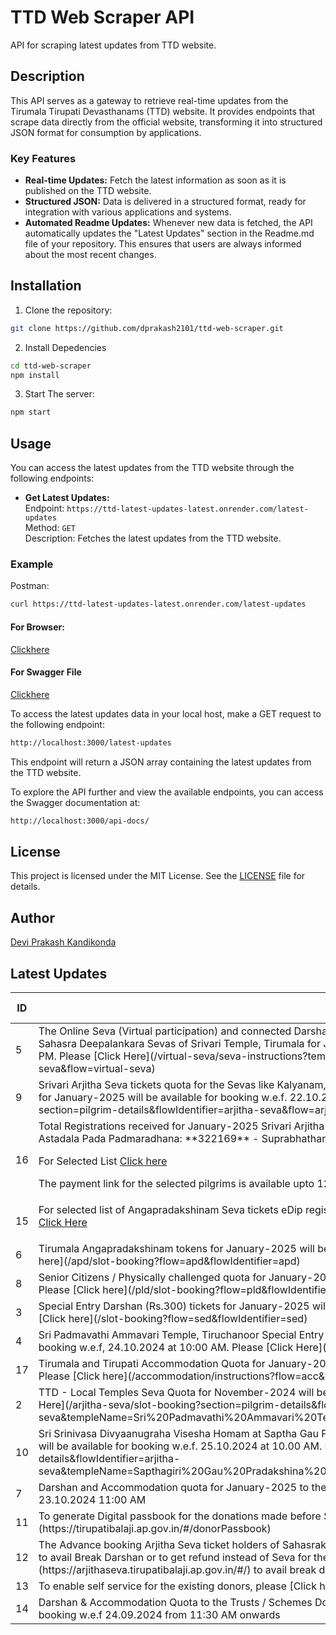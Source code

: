 # TTD Web Scraper API

API for scraping latest updates from TTD website.

## Description

This API serves as a gateway to retrieve real-time updates from the Tirumala Tirupati Devasthanams (TTD) website. It provides endpoints that scrape data directly from the official website, transforming it into structured JSON format for consumption by applications.

### Key Features

- **Real-time Updates:** Fetch the latest information as soon as it is published on the TTD website.
- **Structured JSON:** Data is delivered in a structured format, ready for integration with various applications and systems.
- **Automated Readme Updates:** Whenever new data is fetched, the API automatically updates the "Latest Updates" section in the Readme.md file of your repository. This ensures that users are always informed about the most recent changes.

## Installation

1. Clone the repository:

```bash
git clone https://github.com/dprakash2101/ttd-web-scraper.git
```

2. Install Depedencies

```bash
cd ttd-web-scraper
npm install
```

3. Start The server:

```bash
npm start
```



## Usage

You can access the latest updates from the TTD website through the following endpoints:

- **Get Latest Updates:**  
  Endpoint: `https://ttd-latest-updates-latest.onrender.com/latest-updates`  
  Method: `GET`  
  Description: Fetches the latest updates from the TTD website.

### Example
Postman:
```bash
curl https://ttd-latest-updates-latest.onrender.com/latest-updates
```
#### For Browser:
 [Clickhere](https://ttd-latest-updates-latest.onrender.com/latest-updates)

 #### For Swagger File
 [Clickhere](https://ttd-latest-updates-latest.onrender.com/api-docs/)


To access the latest updates data in your local host, make a GET request to the following endpoint:

```bash
http://localhost:3000/latest-updates
```
This endpoint will return a JSON array containing the latest updates from the TTD website.

To explore the API further and view the available endpoints, you can access the Swagger documentation at:

```bash
http://localhost:3000/api-docs/
```

## License

This project is licensed under the MIT License. See the [LICENSE](LICENSE) file for details.

## Author

[Devi Prakash Kandikonda](https://github.com/dprakash2101)

## Latest Updates
<table><thead><tr><th>ID</th><th>Data</th><th>CTA</th><th>Is Internal Redirection</th><th>Redirection Link</th></tr></thead><tbody><tr><td>5</td><td>The Online Seva (Virtual participation) and connected Darshan quota for Kalyanothsavam, Unjal Seva, Arjitha Brahmotsavam & Sahasra Deepalankara Sevas of Srivari Temple, Tirumala for January 2025 will be available for booking w.e.f. 22.10.2024 at 3:00 PM. Please [Click Here](/virtual-seva/seva-instructions?templeName=Srivari%20Temple&sevaName=All&flowIdentifier=virtual-seva&flow=virtual-seva)</td><td>Virtual Seva</td><td>true</td><td>N/A</td></tr><tr><td>9</td><td>Srivari Arjitha Seva tickets quota for the Sevas like Kalyanam, Unjal Seva, Arjitha Brahmotsavam, and Sahasra Deepalankara Seva for  January-2025 will be available for booking w.e.f. 22.10.2024 at 10:00 AM. Please [Click here](/arjitha-seva/slot-booking?section=pilgrim-details&flowIdentifier=arjitha-seva&flow=arjitha-seva)</td><td>Arjitha seva</td><td>true</td><td>N/A</td></tr><tr><td>16</td><td>Total Registrations received for January-2025 Srivari Arjitha Sevas:
- Thomalaseva: **336505**
- Archana: **331973**
- Astadala Pada Padmaradhana: **322169**
- Suprabhatham: **361738**

For Selected List [Click here](https://ttdevasthanams.ap.gov.in/misc/images/v4/2024_10_21_EDIP_SELECTIONS.pdf)


The payment link for the selected pilgrims is available upto 12:00 Noon of 23-10-2024. </td><td>Seva E-dip</td><td>false</td><td>N/A</td></tr><tr><td>15</td><td>For selected list of Angapradakshinam Seva tickets eDip registrations for Tirupati (Urban & Rural) and Tirumala Locals,
Please [Click Here](https://ttdevasthanams.ap.gov.in/misc/images/v4/Angapradakshinam_DIP_Results_17-10-2024.pdf)
 
</td><td>Angapradakshinam for locals</td><td>true</td><td>N/A</td></tr><tr><td>6</td><td>Tirumala Angapradakshinam tokens for January-2025 will be available for booking w.e.f. 23.10.2024 at 10:00 AM.
Please [Click here](/apd/slot-booking?flow=apd&flowIdentifier=apd)</td><td>Angapradakshinam</td><td>true</td><td>N/A</td></tr><tr><td>8</td><td>Senior Citizens / Physically challenged quota for January-2025 will be available for booking w.e.f. 23.10.2024 at 3:00 PM. Please [Click here](/pld/slot-booking?flow=pld&flowIdentifier=pld)</td><td>PLD</td><td>true</td><td>N/A</td></tr><tr><td>3</td><td>Special Entry Darshan (Rs.300) tickets for January-2025  will be available for booking w.e.f. 24.10.2024 at 10:00 AM.
Please [Click here](/slot-booking?flow=sed&flowIdentifier=sed)</td><td>Special Entry Darshan</td><td>true</td><td>N/A</td></tr><tr><td>4</td><td>Sri Padmavathi Ammavari Temple, Tiruchanoor Special Entry Darshan (Rs. 200/-) tickets for November-2024 will be available for booking w.e.f, 24.10.2024 at 10:00 AM. Please [Click Here](/spat/slot-booking?flow=spat&flowIdentifier=spat)</td><td>SED - Sri Pat</td><td>true</td><td>N/A</td></tr><tr><td>17</td><td>Tirumala and Tirupati Accommodation Quota for January-2025 will be available for booking w.e.f. 24.10.2024 at 03:00 PM. Please [Click here](/accommodation/instructions?flow=acc&flowIdentifier=acc)</td><td>Accommodation</td><td>true</td><td>N/A</td></tr><tr><td>2</td><td>TTD - Local Temples Seva Quota for November-2024 will be available for booking w.e.f 25.10.2024 at 10:00 AM.
Please [Click Here](/arjitha-seva/slot-booking?section=pilgrim-details&flowIdentifier=arjitha-seva&templeName=Sri%20Padmavathi%20Ammavari%20Temple&sevaName=All)</td><td>Local Temples </td><td>true</td><td>N/A</td></tr><tr><td>10</td><td>Sri Srinivasa Divyaanugraha Visesha Homam at Saptha Gau Pradhakshina shala, Alipiri Tickets for the month of November-2024 will be available for booking w.e.f. 25.10.2024 at 10.00 AM. Please [Click here](/arjitha-seva/slot-booking?section=pilgrim-details&flowIdentifier=arjitha-seva&templeName=Sapthagiri%20Gau%20Pradakshina%20Shala&sevaName=Sri%20Srinivasa%20Divyaanugraha%20Homam)</td><td>Homam</td><td>true</td><td>N/A</td></tr><tr><td>7</td><td>Darshan and Accommodation quota for January-2025 to the SRIVANI Trust Donors will be available for booking w.e.f. 23.10.2024 11:00 AM</td><td>Srivani Trust</td><td>null</td><td>N/A</td></tr><tr><td>11</td><td>To generate Digital passbook for the donations made before September 2016, please [click here](https://tirupatibalaji.ap.gov.in/#/donorPassbook)</td><td>N/A</td><td>null</td><td>N/A</td></tr><tr><td>12</td><td>The Advance booking Arjitha Seva ticket holders of Sahasrakalasabhishekam, Vishesha Pooja, Nijapada darshanam are requested to avail Break Darshan or to get refund instead of Seva for their booking made in advance. Please [click here](https://arjithaseva.tirupatibalaji.ap.gov.in/#/) to avail break darshan or to get refund.</td><td>N/A</td><td>null</td><td>N/A</td></tr><tr><td>13</td><td>To enable self service for the existing    donors, please [Click here](https://tirupatibalaji.ap.gov.in/#/donorSelfservice) </td><td>donor self service</td><td>null</td><td>N/A</td></tr><tr><td>14</td><td>Darshan & Accommodation Quota to the Trusts / Schemes Donors for the month of DECEMBER - 2024 will be available for booking w.e.f 24.09.2024 from 11:30 AM onwards</td><td>N/A</td><td>null</td><td>N/A</td></tr></tbody></table>
